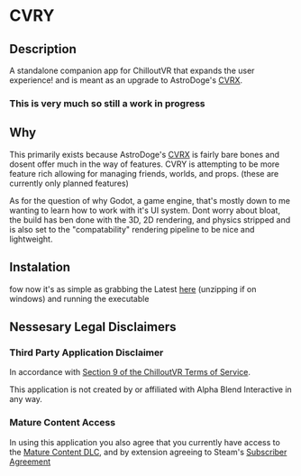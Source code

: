 # CVRY
## Description
 A standalone companion app for ChilloutVR that expands the user experience! and is meant as an upgrade to AstroDoge's [CVRX](https://github.com/AstroDogeDX/CVRX).

 ### This is very much so still a work in progress

## Why
This primarily exists because AstroDoge's [CVRX](https://github.com/AstroDogeDX/CVRX) is fairly bare bones and dosent offer much in the way of features. CVRY is attempting to be more feature rich allowing for managing friends, worlds, and props. (these are currently only planned features)

As for the question of why Godot, a game engine, that's mostly down to me wanting to learn how to work with it's UI system. Dont worry about bloat, the build has ben done with the 3D, 2D rendering, and physics stripped and is also set to the "compatability" rendering pipeline to be nice and lightweight.

## Instalation
fow now it's as simple as grabbing the Latest [here](https://github.com/Malthbern/CVRY/releases/tag/0.0.3) (unzipping if on windows) and running the executable

## Nessesary Legal Disclaimers
### Third Party Application Disclaimer
In accordance with [Section 9 of the ChilloutVR Terms of Service](https://documentation.abinteractive.net/official/legal/tos/#9-third-party-applications-or-sites).

This application is not created by or affiliated with Alpha Blend Interactive in any way.

### Mature Content Access
In using this application you also agree that you currently have access to the [Mature Content DLC](https://documentation.abinteractive.net/chilloutvr/faq/mature-content-access-dlc/), and by extension agreeing to Steam's [Subscriber Agreement](https://store.steampowered.com/subscriber_agreement)
